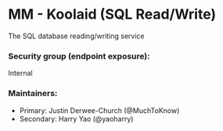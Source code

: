 # MM - Koolaid (SQL Read/Write)

The SQL database reading/writing service

### Security group (endpoint exposure):

Internal

### Maintainers:

- Primary: Justin Derwee-Church (@MuchToKnow)
- Secondary: Harry Yao (@yaoharry)
